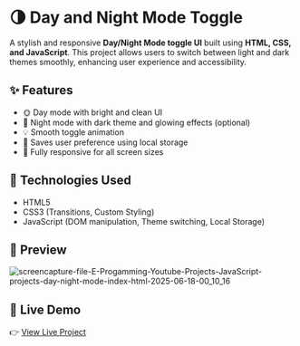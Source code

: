 # 🌗 Day and Night Mode Toggle

A stylish and responsive **Day/Night Mode toggle UI** built using **HTML, CSS, and JavaScript**. This project allows users to switch between light and dark themes smoothly, enhancing user experience and accessibility.

## ✨ Features

- 🌞 Day mode with bright and clean UI
- 🌙 Night mode with dark theme and glowing effects (optional)
- 💡 Smooth toggle animation
- 🧠 Saves user preference using local storage
- 📱 Fully responsive for all screen sizes

## 🔧 Technologies Used

- HTML5
- CSS3 (Transitions, Custom Styling)
- JavaScript (DOM manipulation, Theme switching, Local Storage)

## 📸 Preview

![screencapture-file-E-Progamming-Youtube-Projects-JavaScript-projects-day-night-mode-index-html-2025-06-18-00_10_16](https://github.com/user-attachments/assets/2ed09962-5cd6-4d36-96fb-70e3deacaf22)
 <!-- Replace with actual screenshot if available -->


## 🚀 Live Demo

👉 [View Live Project]()  

